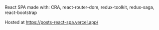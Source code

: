 React SPA made with: CRA, react-router-dom, redux-toolkit, redux-saga, react-bootstrap

Hosted at https://posts-react-spa.vercel.app/
